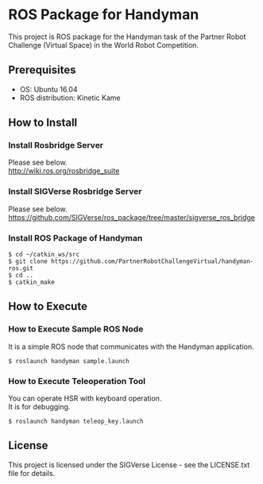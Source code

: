 # ROS Package for Handyman

This project is ROS package for the Handyman task of the Partner Robot Challenge (Virtual Space) in the World Robot Competition.

## Prerequisites

- OS: Ubuntu 16.04
- ROS distribution: Kinetic Kame

## How to Install

### Install Rosbridge Server

Please see below.  
http://wiki.ros.org/rosbridge_suite

### Install SIGVerse Rosbridge Server

Please see below.  
https://github.com/SIGVerse/ros_package/tree/master/sigverse_ros_bridge

### Install ROS Package of Handyman

```bash:
$ cd ~/catkin_ws/src
$ git clone https://github.com/PartnerRobotChallengeVirtual/handyman-ros.git
$ cd ..
$ catkin_make
```

## How to Execute

### How to Execute Sample ROS Node

It is a simple ROS node that communicates with the Handyman application.

```bash:
$ roslaunch handyman sample.launch
```

### How to Execute Teleoperation Tool

You can operate HSR with keyboard operation.  
It is for debugging.

```bash:
$ roslaunch handyman teleop_key.launch
```

## License

This project is licensed under the SIGVerse License - see the LICENSE.txt file for details.
